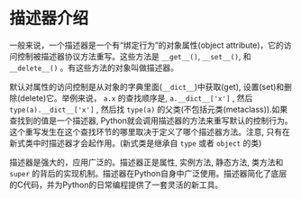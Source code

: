 # 描述器介绍



一般来说，一个描述器是一个有“绑定行为”的对象属性(object attribute)，它的访问控制被描述器协议方法重写。这些方法是 `__get__()`, `__set__()`, 和 `__delete__()` 。有这些方法的对象叫做描述器。

默认对属性的访问控制是从对象的字典里面(`__dict__`)中获取(get), 设置(set)和删除(delete)它。举例来说， `a.x` 的查找顺序是, `a.__dict__['x']` , 然后 `type(a).__dict__['x']` , 然后找 `type(a)` 的父类(不包括元类(metaclass)).如果查找到的值是一个描述器, Python就会调用描述器的方法来重写默认的控制行为。这个重写发生在这个查找环节的哪里取决于定义了哪个描述器方法。注意, 只有在新式类中时描述器才会起作用。(新式类是继承自 `type` 或者 `object` 的类)

描述器是强大的，应用广泛的。描述器正是属性, 实例方法, 静态方法, 类方法和 `super` 的背后的实现机制。描述器在Python自身中广泛使用。描述器简化了底层的C代码，并为Python的日常编程提供了一套灵活的新工具。